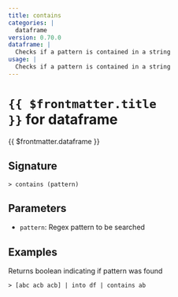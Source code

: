```yaml
---
title: contains
categories: |
  dataframe
version: 0.70.0
dataframe: |
  Checks if a pattern is contained in a string
usage: |
  Checks if a pattern is contained in a string
---
```


# <code>{{ $frontmatter.title }}</code> for dataframe

<div class='command-title'>{{ $frontmatter.dataframe }}</div>

## Signature

```> contains (pattern)```

## Parameters

 -  `pattern`: Regex pattern to be searched

## Examples

Returns boolean indicating if pattern was found
```shell
> [abc acb acb] | into df | contains ab
```
